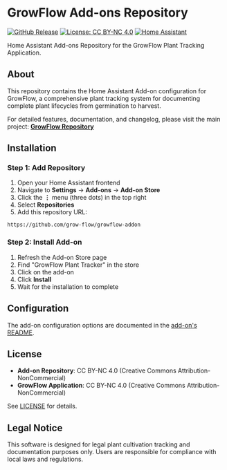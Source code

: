 # GrowFlow Add-ons Repository

[![GitHub Release](https://img.shields.io/github/v/tag/grow-flow/growflow.svg)](https://github.com/grow-flow/growflow/)
[![License: CC BY-NC 4.0](https://img.shields.io/badge/License-CC%20BY--NC%204.0-lightgrey.svg)](https://creativecommons.org/licenses/by-nc/4.0/)
[![Home Assistant](https://img.shields.io/badge/Home%20Assistant-Add--on-blue.svg)](https://www.home-assistant.io/addons/)

Home Assistant Add-ons Repository for the GrowFlow Plant Tracking Application.

## About

This repository contains the Home Assistant Add-on configuration for GrowFlow, a comprehensive plant tracking system for documenting complete plant lifecycles from germination to harvest.

For detailed features, documentation, and changelog, please visit the main project: **[GrowFlow Repository](https://github.com/grow-flow/growflow)**

## Installation

### Step 1: Add Repository

1. Open your Home Assistant frontend
2. Navigate to **Settings** → **Add-ons** → **Add-on Store**
3. Click the **⋮** menu (three dots) in the top right
4. Select **Repositories**
5. Add this repository URL:

```
https://github.com/grow-flow/growflow-addon
```

### Step 2: Install Add-on

1. Refresh the Add-on Store page
2. Find "GrowFlow Plant Tracker" in the store
3. Click on the add-on
4. Click **Install**
5. Wait for the installation to complete

## Configuration

The add-on configuration options are documented in the [add-on's README](growflow/README.md).

## License

- **Add-on Repository**: CC BY-NC 4.0 (Creative Commons Attribution-NonCommercial)
- **GrowFlow Application**: CC BY-NC 4.0 (Creative Commons Attribution-NonCommercial)

See [LICENSE](https://github.com/grow-flow/growflow/blob/main/LICENSE) for details.

## Legal Notice

This software is designed for legal plant cultivation tracking and documentation purposes only. Users are responsible for compliance with local laws and regulations.
